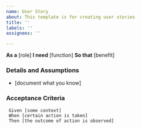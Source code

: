 ```yaml
---
name: User Story
about: This template is for creating user stories
title: ''
labels: ''
assignees: ''

---
```


**As a** [role] 
**I need** [function] 
**So that** [benefit] 
 
### Details and Assumptions
* [document what you know]
 
### Acceptance Criteria 
 
```gherkin
 Given [some context]
 When [certain action is taken]
 Then [the outcome of action is observed]
 ```
